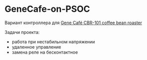 # GeneCafe-on-PSOC
Вариант контроллера для [Gene Café CBR-101 coffee bean roaster](http://genecafe.com)

Задачи проекта:
- работа при нестабильном напряжении
- удаленное управление
- замена реле на бесконтактное

